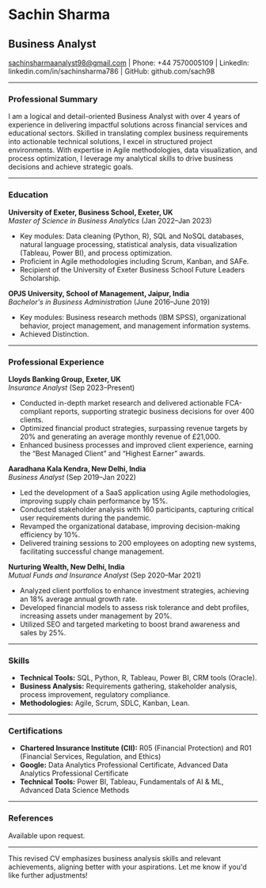 # Sachin Sharma
## Business Analyst  
sachinsharmaanalyst98@gmail.com | Phone: +44 7570005109 | LinkedIn: linkedin.com/in/sachinsharma786 | GitHub: github.com/sach98  

---

### **Professional Summary**  
I am a logical and detail-oriented Business Analyst with over 4 years of experience in delivering impactful solutions across financial services and educational sectors. Skilled in translating complex business requirements into actionable technical solutions, I excel in structured project environments. With expertise in Agile methodologies, data visualization, and process optimization, I leverage my analytical skills to drive business decisions and achieve strategic goals.

---

### **Education**  

**University of Exeter, Business School, Exeter, UK**  
*Master of Science in Business Analytics* (Jan 2022–Jan 2023)  
- Key modules: Data cleaning (Python, R), SQL and NoSQL databases, natural language processing, statistical analysis, data visualization (Tableau, Power BI), and process optimization.  
- Proficient in Agile methodologies including Scrum, Kanban, and SAFe.  
- Recipient of the University of Exeter Business School Future Leaders Scholarship.  

**OPJS University, School of Management, Jaipur, India**  
*Bachelor's in Business Administration* (June 2016–June 2019)  
- Key modules: Business research methods (IBM SPSS), organizational behavior, project management, and management information systems.  
- Achieved Distinction.  

---

### **Professional Experience**  

**Lloyds Banking Group, Exeter, UK**  
*Insurance Analyst* (Sep 2023–Present)  
- Conducted in-depth market research and delivered actionable FCA-compliant reports, supporting strategic business decisions for over 400 clients.  
- Optimized financial product strategies, surpassing revenue targets by 20% and generating an average monthly revenue of £21,000.  
- Enhanced business processes and improved client experience, earning the “Best Managed Client” and “Highest Earner” awards.  

**Aaradhana Kala Kendra, New Delhi, India**  
*Business Analyst* (Sep 2019–Jan 2022)  
- Led the development of a SaaS application using Agile methodologies, improving supply chain performance by 15%.  
- Conducted stakeholder analysis with 160 participants, capturing critical user requirements during the pandemic.  
- Revamped the organizational database, improving decision-making efficiency by 10%.  
- Delivered training sessions to 200 employees on adopting new systems, facilitating successful change management.  

**Nurturing Wealth, New Delhi, India**  
*Mutual Funds and Insurance Analyst* (Sep 2020–Mar 2021)  
- Analyzed client portfolios to enhance investment strategies, achieving an 18% average annual growth rate.  
- Developed financial models to assess risk tolerance and debt profiles, increasing assets under management by 20%.  
- Utilized SEO and targeted marketing to boost brand awareness and sales by 25%.  

---

### **Skills**  

- **Technical Tools:** SQL, Python, R, Tableau, Power BI, CRM tools (Oracle).  
- **Business Analysis:** Requirements gathering, stakeholder analysis, process improvement, regulatory compliance.  
- **Methodologies:** Agile, Scrum, SDLC, Kanban, Lean.  

---

### **Certifications**  

- **Chartered Insurance Institute (CII):** R05 (Financial Protection) and R01 (Financial Services, Regulation, and Ethics)  
- **Google:** Data Analytics Professional Certificate, Advanced Data Analytics Professional Certificate  
- **Technical Tools:** Power BI, Tableau, Fundamentals of AI & ML, Advanced Data Science Methods  

---

### **References**  
Available upon request.

---

This revised CV emphasizes business analysis skills and relevant achievements, aligning better with your aspirations. Let me know if you'd like further adjustments!
